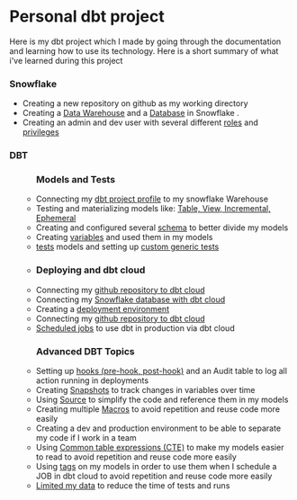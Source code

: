 <h1>Personal dbt project</h1>
<p>Here is my dbt project which I made by going through the documentation and learning how to use its technology. Here is a short summary of what i've learned during this project</p>


<h3>Snowflake</h3>
<ul>
<li>Creating a new repository on github as my working directory</li>

<li>Creating a <a href="https://docs.snowflake.com/en/sql-reference/sql/create-warehouse.html">Data Warehouse</a> and a <a href="https://docs.snowflake.com/en/sql-reference/sql/create-warehouse.html">Database</a> in Snowflake .</li>

<li>Creating an admin and dev user with several different <a href="https://docs.snowflake.com/en/user-guide/security-access-control-overview.html#roles">roles</a> and <a href="https://docs.snowflake.com/en/user-guide/security-access-control-overview.html#privileges">privileges</a></li>

</ul>

<h3>DBT</h3>
<ul>


<ul>


<h3>Models and Tests</h3>

<li>Connecting my <a href="https://docs.getdbt.com/reference/warehouse-profiles/snowflake-profile">dbt project profile</a> to my snowflake Warehouse</li>

<li>Testing and materializing models like: <a href="https://docs.getdbt.com/docs/building-a-dbt-project/building-models/materializations">Table, View, Incremental, Ephemeral</a></li>

<li>Creating and configured several <a href="https://docs.getdbt.com/reference/resource-properties/schema">schema</a> to better divide my models</li>

<li>Creating <a href="https://docs.getdbt.com/docs/building-a-dbt-project/building-models/using-variables">variables</a> and used them in my models </li>

<li> <a href="https://docs.getdbt.com/reference/resource-properties/tests">tests<a> models and setting up <a href="https://docs.getdbt.com/docs/guides/writing-custom-generic-tests">custom generic tests</a><li>



<h3>Deploying and dbt cloud</h3>


<li>Connecting my <a href="https://docs.getdbt.com/reference/resource-properties/tests">github repository to dbt cloud</a></li>

<li>Connecting my <a href="https://docs.getdbt.com/docs/dbt-cloud/cloud-configuring-dbt-cloud/connecting-your-database">Snowflake database with dbt cloud</a></li>

<li>Creating a <a href="https://docs.getdbt.com/docs/running-a-dbt-project/using-the-dbt-ide">deployment environment</a></li>

<li>Connecting my <a href="https://docs.getdbt.com/reference/resource-properties/tests">github repository to dbt cloud</a></li>

<li><a href="https://docs.getdbt.com/docs/running-a-dbt-project/running-dbt-in-production">Scheduled jobs</a> to use dbt in production via dbt cloud</li>



<h3>Advanced DBT Topics</h3>


<li>Setting up <a href="https://docs.getdbt.com/docs/building-a-dbt-project/hooks-operations">hooks (pre-hook, post-hook)</a> and an Audit table to log all action running in deployments</li>

<li>Creating <a href="https://docs.getdbt.com/docs/building-a-dbt-project/snapshots">Snapshots</a> to track changes in variables over time</li>

<li> Using <a href="https://docs.getdbt.com/docs/building-a-dbt-project/using-sources">Source</a> to simplify the code and reference them in my models</li>

<li>Creating multiple <a href="https://docs.getdbt.com/docs/building-a-dbt-project/jinja-macros">Macros</a> to avoid repetition and reuse code more easily</li>

<li>Creating a dev and production environment to be able to separate my code if I work in a team</li>

<li>Using <a href="https://docs.getdbt.com/docs/guides/best-practices#break-complex-models-up-into-smaller-pieces">Common table expressions (CTE)</a> to make my models easier to read  to avoid repetition and reuse code more easily</li>

<li>Using <a href="https://docs.getdbt.com/reference/resource-configs/tags">tags</a> on my models in order to use them when I schedule a JOB in dbt cloud to avoid repetition and reuse code more easily</li>

<li><a href="https://docs.getdbt.com/docs/guides/best-practices#limit-references-to-raw-data">Limited my data</a> to reduce the time of tests and runs</li>

</ul>
</ul>
